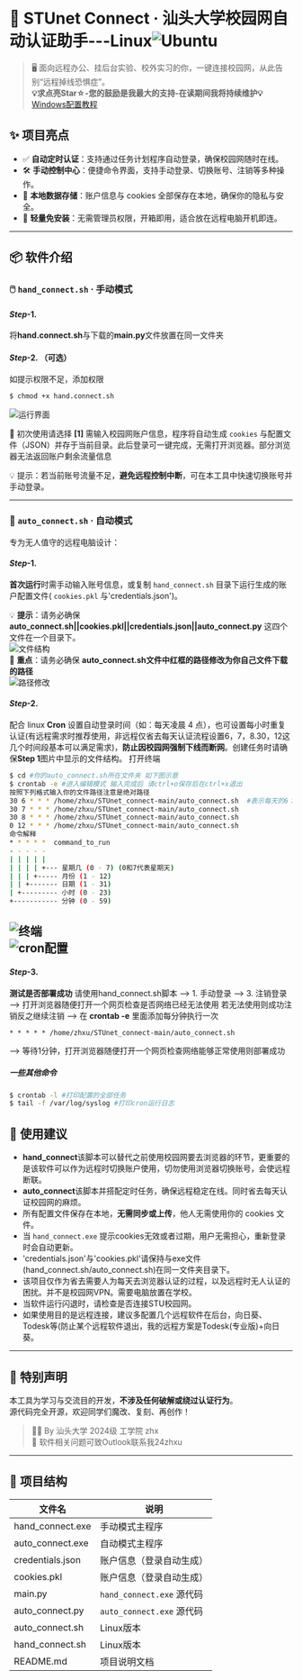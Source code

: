 # 🚀 STUnet Connect · 汕头大学校园网自动认证助手---Linux![Ubuntu](https://img.shields.io/badge/Ubuntu-E95420?style=flat&logo=ubuntu&logoColor=white)

> 🖥️ 面向远程办公、挂后台实验、校外实习的你，一键连接校园网，从此告别“远程掉线恐惧症”。  
**💡求点亮Star☆-您的鼓励是我最大的支持-在读期间我将持续维护💡** [Windows配置教程](https://github.com/xuzhihaoup/STUnet_connect)
## ✨ 项目亮点

- ✅ **自动定时认证**：支持通过任务计划程序自动登录，确保校园网随时在线。
- 🛠️ **手动控制中心**：便捷命令界面，支持手动登录、切换账号、注销等多种操作。
- 🔐 **本地数据存储**：账户信息与 cookies 全部保存在本地，确保你的隐私与安全。
- 🧠 **轻量免安装**：无需管理员权限，开箱即用，适合放在远程电脑开机即连。
---

## 📦 软件介绍

### 🖱️ `hand_connect.sh` · 手动模式
#### *Step*-1.   
将**hand.connect.sh**与下载的**main.py**文件放置在同一文件夹  
#### *Step*-2.  **（可选）**
如提示权限不足，添加权限  
```bash
$ chmod +x hand.connect.sh
```
![运行界面](https://github.com/xuzhihaoup/STUnet_connect/blob/main/STUnet_connect_Linux/fig_linux_1.png) 


📝 初次使用请选择 **[1]** 需输入校园网账户信息，程序将自动生成 `cookies` 与配置文件（JSON）并存于当前目录。此后登录可一键完成，无需打开浏览器。部分浏览器无法返回账户剩余流量信息  

💡 提示：若当前账号流量不足，**避免远程控制中断**，可在本工具中快速切换账号并手动登录。

---

### 🤖 `auto_connect.sh` · 自动模式

专为无人值守的远程电脑设计：  

#### *Step*-1. 
**首次运行**时需手动输入账号信息，或复制 `hand_connect.sh` 目录下运行生成的账户配置文件( `cookies.pkl` 与'credentials.json')。   

💡 **提示**：请务必确保 **auto_connect.sh||cookies.pkl||credentials.json||auto_connect.py** 这四个文件在一个目录下。  
![文件结构](https://github.com/xuzhihaoup/STUnet_connect/blob/main/STUnet_connect_Linux/fig_linux_2.png)  
🚨 **重点**：请务必确保 **auto_connect.sh文件中红框的路径修改为你自己文件下载的路径**  
![路径修改](https://github.com/xuzhihaoup/STUnet_connect/blob/main/STUnet_connect_Linux/fig_linux_5.png)  
#### *Step*-2. 
配合 linux **Cron** 设置自动登录时间（如：每天凌晨 4 点），也可设置每小时重复认证(有远程需求时推荐使用，非远程仅省去每天认证流程设置6，7，8.30，12这几个时间段基本可以满足需求)，**防止因校园网强制下线而断网**。创建任务时请确保**Step 1**图片中显示的文件结构。
打开终端  
```bash
$ cd #你的auto_connect.sh所在文件夹 如下图示意
$ crontab -e #进入编辑模式 输入完成后 请ctrl+o保存后在ctrl+x退出
按照下列格式输入你的文件路径注意是绝对路径
30 6 * * * /home/zhxu/STUnet_connect-main/auto_connect.sh  #表示每天的6：30分自动执行
30 7 * * * /home/zhxu/STUnet_connect-main/auto_connect.sh
30 8 * * * /home/zhxu/STUnet_connect-main/auto_connect.sh
0 12 * * * /home/zhxu/STUnet_connect-main/auto_connect.sh
命令解释
* * * * *  command_to_run
- - - - -
| | | | |
| | | | +--- 星期几 (0 - 7) (0和7代表星期天)
| | | +----- 月份 (1 - 12)
| | +------- 日期 (1 - 31)
| +--------- 小时 (0 - 23)
+----------- 分钟 (0 - 59)
```
![终端](https://github.com/xuzhihaoup/STUnet_connect/blob/main/STUnet_connect_Linux/fig_linux_3.png)  
![cron配置](https://github.com/xuzhihaoup/STUnet_connect/blob/main/STUnet_connect_Linux/fig_linux_4.png) 
---
#### *Step*-3. 
**测试是否部署成功** 请使用hand_connect.sh脚本 --> 1. 手动登录 --> 3. 注销登录 --> 打开浏览器随便打开一个网页检查是否网络已经无法使用 若无法使用则成功注销反之继续注销 --> 在 **crontab -e** 里面添加每分钟执行一次  
```
* * * * * /home/zhxu/STUnet_connect-main/auto_connect.sh  
```
-->  等待1分钟，打开浏览器随便打开一个网页检查网络能够正常使用则部署成功
##### 一些其他命令
``` bash
$ crontab -l #打印配置的全部任务
$ tail -f /var/log/syslog #打印cron运行日志
```
## 🧩 使用建议

- **hand_connect**该脚本可以替代之前使用校园网要去浏览器的环节，更重要的是该软件可以作为远程时切换账户使用，切勿使用浏览器切换账号，会使远程断联。  
- **auto_connect**该脚本并搭配定时任务，确保远程稳定在线。同时省去每天认证校园网的麻烦。  
- 所有配置文件保存在本地，**无需同步或上传**，他人无需使用你的 cookies 文件。  
- 当 `hand_connect.exe` 提示cookies无效或者过期，用户无需担心，重新登录时会自动更新。  
- 'credentials.json'与'cookies.pkl'请保持与exe文件(hand_connect.sh/auto_connect.sh)在同一文件夹目录下。  
- 该项目仅作为省去需要人为每天去浏览器认证的过程，以及远程时无人认证的困扰。并不是校园网VPN。需要电脑放置在学校。  
- 当软件运行闪退时，请检查是否连接STU校园网。
- 如果使用目的是远程连接，建议多配置几个远程软件在后台，向日葵、Todesk等(防止某个远程软件退出，我的远程方案是Todesk(专业版)+向日葵。  

---

## 💬 特别声明

本工具为学习与交流目的开发，**不涉及任何破解或绕过认证行为**。  
源代码完全开源，欢迎同学们魔改、复刻、再创作！

> 🧑‍💻 By 汕头大学 2024级 工学院 zhx  
> 📧   软件相关问题可致Outlook联系我24zhxu  

---

## 📁 项目结构

| 文件名              | 说明                        |
|---------------------|------------------------------|
| hand_connect.exe    | 手动模式主程序               |
| auto_connect.exe    | 自动模式主程序               |
| credentials.json    | 账户信息（登录自动生成）     |
| cookies.pkl         | 账户信息（登录自动生成）     |
| main.py             | `hand_connect.exe` 源代码    |
| auto_connect.py     | `auto_connect.exe` 源代码    |
| auto_connect.sh     | Linux版本     |
| hand_connect.sh     | Linux版本    |
| README.md           | 项目说明文档                 |

